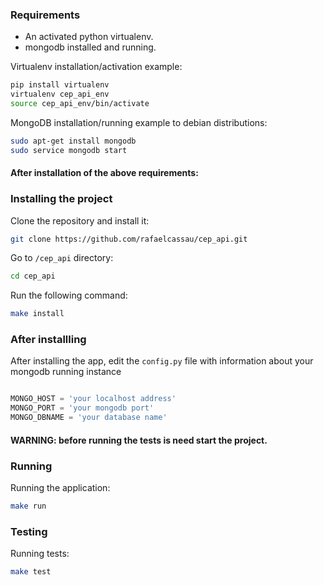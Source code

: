### Requirements

* An activated python virtualenv.
* mongodb installed and running.

Virtualenv installation/activation example:
```bash
pip install virtualenv
virtualenv cep_api_env
source cep_api_env/bin/activate
```

MongoDB installation/running example to debian distributions:
```bash
sudo apt-get install mongodb
sudo service mongodb start
```

#### After installation of the above requirements:

### Installing the project

Clone the repository and install it:

```bash 
git clone https://github.com/rafaelcassau/cep_api.git
```

Go to `/cep_api` directory:

```bash
cd cep_api
```

Run the following command:

```bash
make install
```

### After installling

After installing the app, edit the `config.py` file with information about your mongodb running instance

```python

MONGO_HOST = 'your localhost address'
MONGO_PORT = 'your mongodb port'
MONGO_DBNAME = 'your database name'
```

#### WARNING: before running the tests is need start the project.

### Running

Running the application:

```bash
make run
```

### Testing

Running tests:

```bash
make test
```